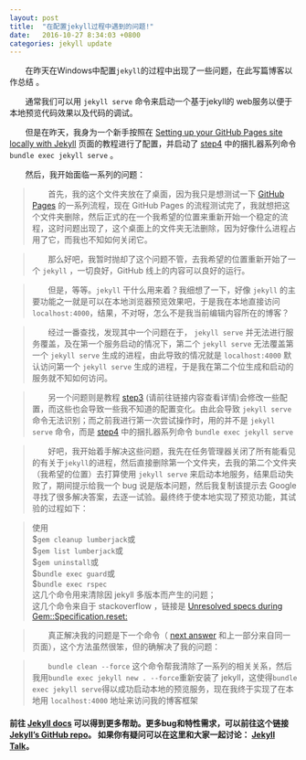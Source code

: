 ```yaml
---
layout: post
title:  "在配置jekyll过程中遇到的问题!"
date:   2016-10-27 8:34:03 +0800
categories: jekyll update
---
```


&#160; &#160; &#160; &#160;在昨天在Windows中配置`jekyll`的过程中出现了一些问题，在此写篇博客以作总结 。

&#160; &#160; &#160; &#160;通常我们可以用 `jekyll serve` 命令来启动一个基于jekyll的 web服务以便于本地预览代码效果以及代码的调试。

&#160; &#160; &#160; &#160;但是在昨天，我身为一个新手按照在 [Setting up your GitHub Pages site locally with Jekyll][Setting up your GitHub Pages site locally with Jekyll] 页面的教程进行了配置，并启动了 [step4][step4] 中的捆扎器系列命令 `bundle exec jekyll serve` 。

&#160; &#160; &#160; &#160;然后，我开始面临一系列的问题：

>&#160; &#160; &#160; &#160;首先，我的这个文件夹放在了桌面，因为我只是想测试一下 [GitHub Pages][GitHub Pages]  的一系列流程，现在 GitHub Pages 的流程测试完了，我就想把这个文件夹删除，然后正式的在一个我希望的位置来重新开始一个稳定的流程，这时问题出现了，这个桌面上的文件夹无法删除，因为好像什么进程占用了它，而我也不知如何关闭它。

>&#160; &#160; &#160; &#160;那么好吧，我暂时抛却了这个问题不管，去我希望的位置重新开始了一个 `jekyll` ，一切良好，GitHub 线上的内容可以良好的运行。

>&#160; &#160; &#160; &#160;但是，等等。`jekyll` 干什么用来着？我细想了一下，好像 `jekyll` 的主要功能之一就是可以在本地浏览器预览效果吧，于是我在本地直接访问`localhost:4000`，结果，不对呀，怎么不是我当前编辑内容所在的博客？

>&#160; &#160; &#160; &#160;经过一番查找，发现其中一个问题在于， `jekyll serve` 并无法进行服务覆盖，及在第一个服务启动的情况下，第二个 `jekyll serve` 无法覆盖第一个 `jekyll serve` 生成的进程，由此导致的情况就是 `localhost:4000`  默认访问第一个 `jekyll serve` 生成的进程，于是我在第二个位生成和启动的服务就不知如何访问。

>&#160; &#160; &#160; &#160;另一个问题则是教程 [step3][step3] (请前往链接内容查看详情)会修改一些配置，而这些也会导致一些我不知道的配置变化。由此会导致 `jekyll serve` 命令无法识别；而之前我进行第一次尝试操作时，用的并不是 `jekyll serve` 命令，而是 [step4][step4] 中的捆扎器系列命令 `bundle exec jekyll serve` 

>&#160; &#160; &#160; &#160;好吧，我开始着手解决这些问题，我先在任务管理器关闭了所有能看见的有关于`jekyll`的进程，然后直接删除第一个文件夹，去我的第二个文件夹（我希望的位置）去打算使用 `jekyll serve` 来启动本地服务，结果启动失败了，期间提示给我一个 bug 说是版本问题，然后我复制该提示去 Google 寻找了很多解决答案，去逐一试验。最终终于使本地实现了预览功能，其试验的过程如下：


>使用 <br/>
$`gem cleanup lumberjack`或 <br/>
$`gem list lumberjack`或 <br/>
$`gem uninstall`或 <br/>
$`bundle exec guard`或 <br/>
$`bundle exec rspec` <br/>
这几个命令用来清除因 jekyll 多版本而产生的问题； <br/>
这几个命令来自于 stackoverflow ，链接是 [Unresolved specs during Gem::Specification.reset:][Unresolved specs during Gem::Specification.reset:]



>&#160; &#160; &#160; &#160;真正解决我的问题是下一个命令（ [next answer][next answer] 和上一部分来自同一页面），这个方法虽然很笨，但的确解决了我的问题：

>&#160; &#160; &#160; &#160;`bundle clean --force` 这个命令帮我清除了一系列的相关关系，然后我用`bundle exec jekyll new . --force`重新安装了 jekyll，这使得`bundle exec jekyll serve`得以成功启动本地的预览服务，现在我终于实现了在本地用 `localhost:4000` 地址来访问我的博客框架



#### **前往 [Jekyll docs][jekyll-docs] 可以得到更多帮助。更多bug和特性需求，可以前往这个链接 [Jekyll’s GitHub repo][jekyll-gh]。 如果你有疑问可以在这里和大家一起讨论： [Jekyll Talk][jekyll-talk]。** 



[next answer]: http://stackoverflow.com/a/27813313
[Unresolved specs during Gem::Specification.reset:]:  http://stackoverflow.com/a/18127613
[GitHub Pages]: https://pages.github.com/
[Setting up your GitHub Pages site locally with Jekyll]: https://help.github.com/articles/setting-up-your-github-pages-site-locally-with-jekyll/
[step3]: https://help.github.com/articles/setting-up-your-github-pages-site-locally-with-jekyll/#step-3-optional-generate-jekyll-site-files
[step4]: https://help.github.com/articles/setting-up-your-github-pages-site-locally-with-jekyll/#step-4-build-your-local-jekyll-site
[jekyll-docs]: http://jekyllrb.com/docs/home
[jekyll-gh]:   https://github.com/jekyll/jekyll
[jekyll-talk]: https://talk.jekyllrb.com/
